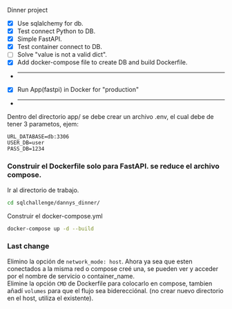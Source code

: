 Dinner project
- [x] Use sqlalchemy for db.
- [x] Test connect Python to DB.
- [x] Simple FastAPI.
- [x] Test container connect to DB.
- [ ] Solve "value is not a valid dict".
- [x] Add docker-compose file to create DB and build Dockerfile.
- ***
- [x] Run App(fastpi) in Docker for "production"
- ***
Dentro del directorio app/ se debe crear un archivo .env, el cual debe de tener 3 parametos, ejem:
```.env
URL_DATABASE=db:3306
USER_DB=user
PASS_DB=1234
```
### Construir el Dockerfile solo para FastAPI. se reduce el archivo compose.
Ir al directorio de trabajo.
```bash
cd sqlchallenge/dannys_dinner/
```
Construir el docker-compose.yml
```bash
docker-compose up -d --build
```
### Last change
Elimino la opción de `network_mode: host`. Ahora ya sea que esten conectados a la misma red o compose creé una, se pueden ver y acceder por el nombre de servicio o container_name.  
Elimine la opción `CMD` de Dockerfile para colocarlo en compose, tambien añadí `volumes` para que el flujo sea biderecciónal. (no crear nuevo directorio en el host, utiliza el existente).
